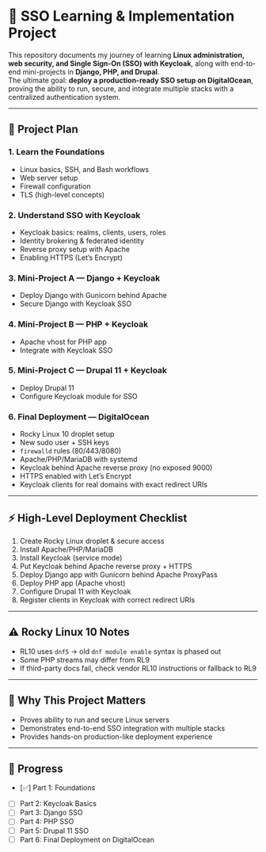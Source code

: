 # 🔐 SSO Learning & Implementation Project

This repository documents my journey of learning **Linux administration, web security, and Single Sign-On (SSO) with Keycloak**, along with end-to-end mini-projects in **Django, PHP, and Drupal**.  
The ultimate goal: **deploy a production-ready SSO setup on DigitalOcean**, proving the ability to run, secure, and integrate multiple stacks with a centralized authentication system.

---

## 📌 Project Plan

### 1. Learn the Foundations

- Linux basics, SSH, and Bash workflows
- Web server setup
- Firewall configuration
- TLS (high-level concepts)

### 2. Understand SSO with Keycloak

- Keycloak basics: realms, clients, users, roles
- Identity brokering & federated identity
- Reverse proxy setup with Apache
- Enabling HTTPS (Let’s Encrypt)

### 3. Mini-Project A — Django + Keycloak

- Deploy Django with Gunicorn behind Apache
- Secure Django with Keycloak SSO

### 4. Mini-Project B — PHP + Keycloak

- Apache vhost for PHP app
- Integrate with Keycloak SSO

### 5. Mini-Project C — Drupal 11 + Keycloak

- Deploy Drupal 11
- Configure Keycloak module for SSO

### 6. Final Deployment — DigitalOcean

- Rocky Linux 10 droplet setup
- New sudo user + SSH keys
- `firewalld` rules (80/443/8080)
- Apache/PHP/MariaDB with systemd
- Keycloak behind Apache reverse proxy (no exposed 9000)
- HTTPS enabled with Let’s Encrypt
- Keycloak clients for real domains with exact redirect URIs

---

## ⚡ High-Level Deployment Checklist

1. Create Rocky Linux droplet & secure access
2. Install Apache/PHP/MariaDB
3. Install Keycloak (service mode)
4. Put Keycloak behind Apache reverse proxy + HTTPS
5. Deploy Django app with Gunicorn behind Apache ProxyPass
6. Deploy PHP app (Apache vhost)
7. Configure Drupal 11 with Keycloak
8. Register clients in Keycloak with correct redirect URIs

---

## ⚠️ Rocky Linux 10 Notes

- RL10 uses `dnf5` → old `dnf module enable` syntax is phased out
- Some PHP streams may differ from RL9
- If third-party docs fail, check vendor RL10 instructions or fallback to RL9

---

## 🎯 Why This Project Matters

- Proves ability to run and secure Linux servers
- Demonstrates end-to-end SSO integration with multiple stacks
- Provides hands-on production-like deployment experience

---

## 🚀 Progress

- [✅] Part 1: Foundations
- [ ] Part 2: Keycloak Basics
- [ ] Part 3: Django SSO
- [ ] Part 4: PHP SSO
- [ ] Part 5: Drupal 11 SSO
- [ ] Part 6: Final Deployment on DigitalOcean
